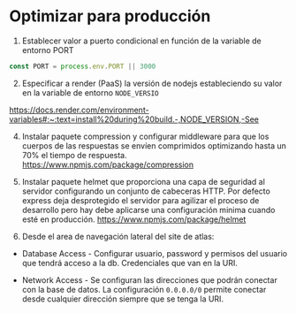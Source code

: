 # Optimizar para producción

1. Establecer valor a puerto condicional en función de la variable de entorno PORT

```javascript
const PORT = process.env.PORT || 3000
```

2. Especificar a render (PaaS) la versión de nodejs estableciendo su valor en la variable de entorno `NODE_VERSIO`

https://docs.render.com/environment-variables#:~:text=install%20during%20build.-,NODE_VERSION,-See

4. Instalar paquete compression y configurar middleware para que los cuerpos de las respuestas se envíen comprimidos optimizando hasta un 70% el tiempo de respuesta.
   https://www.npmjs.com/package/compression
5. Instalar paquete helmet que proporciona una capa de seguridad al servidor configurando un conjunto de cabeceras HTTP. Por defecto express deja desprotegido el servidor para agilizar el proceso de desarrollo pero hay debe aplicarse una configuración minima cuando esté en producción.
   https://www.npmjs.com/package/helmet

6. Desde el area de navegación lateral del site de atlas:

- Database Access - Configurar usuario, password y permisos del usuario que tendrá acceso a la db. Credenciales que van en la URI.

- Network Access - Se configuran las direcciones que podrán conectar con la base de datos.
  La configuración `0.0.0.0/0` permite conectar desde cualquier dirección siempre que se tenga la URI.

